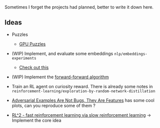 Sometimes I forget the projects had planned, better to write it down here.

## Ideas
- Puzzles
  - [GPU Puzzles](https://github.com/srush/GPU-Puzzles)

- (WIP) Implement, and evaluate some embeddings `nlp/embeddings-experiments`
  - [Check out this](https://twitter.com/abacaj/status/1656323023937368065)

- (WIP) Implement the [forward-forward algorithm](https://arxiv.org/abs/2212.13345) 

- Train an RL agent on curiosity reward. There is already some notes in `reinforcement-learning/exploration-by-random-network-distillation` 

- [Adversarial Examples Are Not Bugs, They Are Features](https://arxiv.org/pdf/1905.02175.pdf) has some cool plots, can you reproduce some of them ? 

- [RL^2 - fast reinforcement learning via slow reinforcement learning](https://arxiv.org/pdf/1611.02779.pdf) -> Implement the core idea
